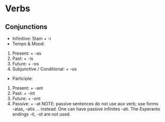 Verbs
=====

Conjunctions
------------

* Infinitive: Stam + -i
* Tempo & Mood: 
1. Present: + -as
1. Past: + -is
1. Future: + -os
1. Subjunctive / Conditional: + -us
* Participle: 
1. Present: + -ant
1. Past: + -int
1. Future: + -ont
1. Passive: + -at NOTE: passive sentences do not use aux verb; use forms -atas, -atis ... instead. One can have passive infinites -ati. The Esperanto endings -it, -ot are not used. 

